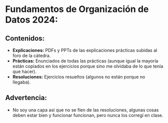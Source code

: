 # Fundamentos de Organización de Datos 2024:
## Contenidos:
- **Explicaciones:** PDFs y PPTs de las explicaciones prácticas subidas al foro de la cátedra.
- **Prácticas:** Enunciados de todas las prácticas (aunque igual la mayoría están copiados en los ejercicios porque sino me olvidaba de lo que tenía que hacer).
- **Resoluciones:** Ejercicios resueltos (algunos no están porque no llegaba).

## Advertencia:
- No soy una capa así que no se fíen de las resoluciones, algunas cosas deben estar bien y funcionar funcionan, pero nunca los corregí en clase.